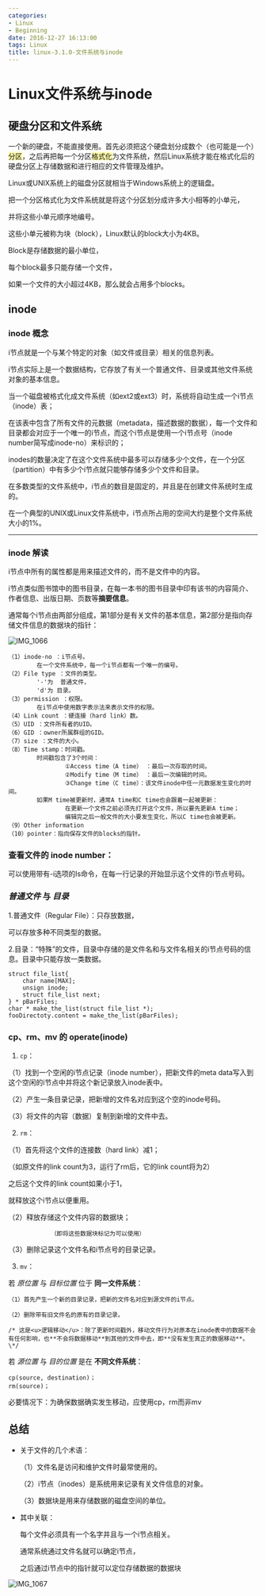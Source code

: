 ```yaml
---
categories:
- Linux
- Beginning
date: 2016-12-27 16:13:00
tags: Linux
title: linux-3.1.0-文件系统与inode
---
```


# Linux文件系统与inode

## 硬盘分区和文件系统

一个新的硬盘，不能直接使用。首先必须把这个硬盘划分成数个（也可能是一个）<span style="background-color: rgb(255, 250, 165);">分区</span>，之后再把每一个分区<span style="background-color: rgb(255, 250, 165);">格式化</span>为文件系统，然后Linux系统才能在格式化后的硬盘分区上存储数据和进行相应的文件管理及维护。

Linux或UNIX系统上的磁盘分区就相当于Windows系统上的逻辑盘。

把一个分区格式化为文件系统就是将这个分区划分成许多大小相等的小单元，

并将这些小单元顺序地编号。

这些小单元被称为块（block），Linux默认的block大小为4KB。

Block是存储数据的最小单位，

每个block最多只能存储一个文件，

如果一个文件的大小超过4KB，那么就会占用多个blocks。

## inode

### inode 概念

i节点就是一个与某个特定的对象（如文件或目录）相关的信息列表。

i节点实际上是一个数据结构，它存放了有关一个普通文件、目录或其他文件系统对象的基本信息。

当一个磁盘被格式化成文件系统（如ext2或ext3）时，系统将自动生成一个i节点（inode）表；

在该表中包含了所有文件的元数据（metadata，描述数据的数据），每一个文件和目录都会对应于一个唯一的i节点，而这个i节点是使用一个i节点号（inode number简写成inode-no）来标识的；

inodes的数量决定了在这个文件系统中最多可以存储多少个文件，在一个分区（partition）中有多少个i节点就只能够存储多少个文件和目录。

在多数类型的文件系统中，i节点的数目是固定的，并且是在创建文件系统时生成的。

在一个典型的UNIX或Linux文件系统中，i节点所占用的空间大约是整个文件系统大小的1%。

---

### inode 解读

i节点中所有的属性都是用来描述文件的，而不是文件中的内容。

i节点类似图书馆中的图书目录，在每一本书的图书目录中印有该书的内容简介、作者信息、出版日期、页数等**摘要信息**。

通常每个i节点由两部分组成，第1部分是有关文件的基本信息，第2部分是指向存储文件信息的数据块的指针：

![IMG_1066](http://ww2.sinaimg.cn/large/006tNc79ly1g60fl18enfj30go0730tl.jpg)

```
（1）inode-no ：i节点号。
		在一个文件系统中，每一个i节点都有一个唯一的编号。
（2）File type ：文件的类型。
		'-'为  普通文件，
		'd'为 目录。
（3）permission ：权限。
		在i节点中使用数字表示法来表示文件的权限。
（4）Link count ：硬连接（hard link）数。
（5）UID ：文件所有者的UID。
（6）GID ：owner所属群组的GID。
（7）size ：文件的大小。
（8）Time stamp：时间戳。
		时间戳包含了3个时间：
				①Access time（A time） ：最后一次存取的时间。
				②Modify time（M time） ：最后一次编辑的时间。
				③Change time（C time）：该文件inode中任一元数据发生变化的时间。
		如果M time被更新时，通常A time和C time也会跟着一起被更新：
				在更新一个文件之前必须先打开这个文件，所以要先更新A time；
				编辑完之后一般文件的大小要发生变化，所以C time也会被更新。
（9）Other information
（10）pointer：指向保存文件的blocks的指针。

```


### 查看文件的 inode number：

可以使用带有-i选项的ls命令，在每一行记录的开始显示这个文件的i节点号码。


### *普通文件* 与 *目录*

1.普通文件（Regular File）：只存放数据，

可以存放多种不同类型的数据。

2.目录：“特殊”的文件，目录中存储的是文件名和与文件名相关的i节点号码的信息。目录中只能存放一类数据。

```
struct file_list{
    char name[MAX];
    unsign inode;
    struct file_list next;
} * pBarFiles;
char * make_the_list(struct file_list *);
fooDirectoty.content = make_the_list(pBarFiles);
```


### cp、rm、mv 的 operate(inode)

1. `cp`：

（1）找到一个空闲的i节点记录（inode number），把新文件的meta data写入到这个空闲的i节点中并将这个新记录放入inode表中。

（2）产生一条目录记录，把新增的文件名对应到这个空的inode号码。

（3）将文件的内容（数据）复制到新增的文件中去。

2. `rm`：

（1）首先将这个文件的连接数（hard link）减1；

（如原文件的link count为3，运行了rm后，它的link count将为2）

之后这个文件的link count如果小于1，

就释放这个i节点以便重用。

（2）释放存储这个文件内容的数据块；

                （即将这些数据块标记为可以使用）

（3）删除记录这个文件名和i节点号的目录记录。

3. `mv`：

若 *原位置* 与 *目标位置*  位于 **同一文件系统**：  

	（1）首先产生一个新的目录记录，把新的文件名对应到源文件的i节点。  
	
	（2）删除带有旧文件名的原有的目录记录。
	
	/* 这是<u>逻辑移动</u>：除了更新时间戳外，移动文件行为对原本在inode表中的数据不会有任何影响，也**不会将数据移动**到其他的文件中去，即**没有发生真正的数据移动**。\*/

若 *源位置* 与 *目的位置* 是在 **不同文件系统**：

```
cp(source, destination)；
rm(source)；
```

必要情况下：为确保数据确实发生移动，应使用cp，rm而非mv


## 总结

- 关于文件的几个术语：

	（1）文件名是访问和维护文件时最常使用的。

	（2）i节点（inodes）是系统用来记录有关文件信息的对象。

	（3）数据块是用来存储数据的磁盘空间的单位。

- 其中关联：

	每个文件必须具有一个名字并且与一个i节点相关。

	通常系统通过文件名就可以确定i节点，

	之后通过i节点中的指针就可以定位存储数据的数据块

![IMG_1067](http://ww2.sinaimg.cn/large/006tNc79gy1g60oehim96j30go00v0sr.jpg)
